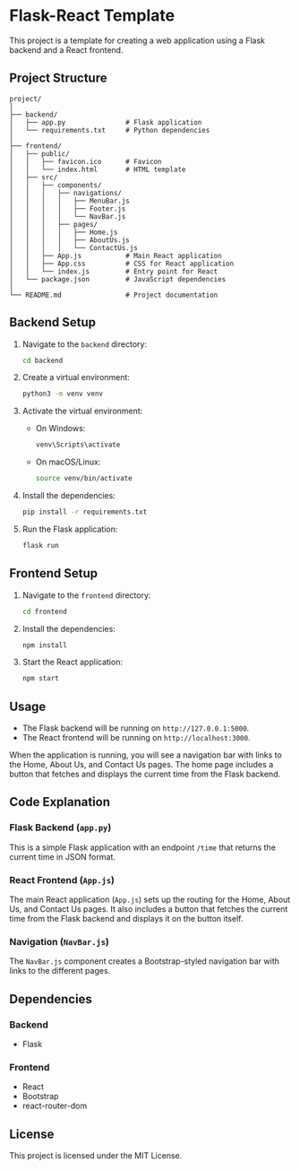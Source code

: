 
# Flask-React Template

This project is a template for creating a web application using a Flask backend and a React frontend.

## Project Structure

```
project/
│
├── backend/
│   ├── app.py               # Flask application
│   └── requirements.txt     # Python dependencies
│
├── frontend/
│   ├── public/
│   │   ├── favicon.ico      # Favicon
│   │   └── index.html       # HTML template
│   ├── src/
│   │   ├── components/
│   │   │   ├── navigations/
│   │   │   │   ├── MenuBar.js
│   │   │   │   ├── Footer.js
│   │   │   │   └── NavBar.js
│   │   │   ├── pages/
│   │   │   │   ├── Home.js
│   │   │   │   ├── AboutUs.js
│   │   │   │   └── ContactUs.js
│   │   ├── App.js           # Main React application
│   │   ├── App.css          # CSS for React application
│   │   └── index.js         # Entry point for React
│   └── package.json         # JavaScript dependencies
│
└── README.md                # Project documentation
```

## Backend Setup

1. Navigate to the `backend` directory:
    ```bash
    cd backend
    ```

2. Create a virtual environment:
    ```bash
    python3 -m venv venv
    ```

3. Activate the virtual environment:
    - On Windows:
        ```bash
        venv\Scripts\activate
        ```
    - On macOS/Linux:
        ```bash
        source venv/bin/activate
        ```

4. Install the dependencies:
    ```bash
    pip install -r requirements.txt
    ```

5. Run the Flask application:
    ```bash
    flask run
    ```

## Frontend Setup

1. Navigate to the `frontend` directory:
    ```bash
    cd frontend
    ```

2. Install the dependencies:
    ```bash
    npm install
    ```

3. Start the React application:
    ```bash
    npm start
    ```

## Usage

- The Flask backend will be running on `http://127.0.0.1:5000`.
- The React frontend will be running on `http://localhost:3000`.

When the application is running, you will see a navigation bar with links to the Home, About Us, and Contact Us pages. The home page includes a button that fetches and displays the current time from the Flask backend.

## Code Explanation

### Flask Backend (`app.py`)

This is a simple Flask application with an endpoint `/time` that returns the current time in JSON format.

### React Frontend (`App.js`)

The main React application (`App.js`) sets up the routing for the Home, About Us, and Contact Us pages. It also includes a button that fetches the current time from the Flask backend and displays it on the button itself.

### Navigation (`NavBar.js`)

The `NavBar.js` component creates a Bootstrap-styled navigation bar with links to the different pages.

## Dependencies

### Backend

- Flask

### Frontend

- React
- Bootstrap
- react-router-dom

## License

This project is licensed under the MIT License.

